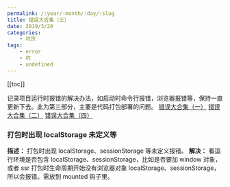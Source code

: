 ```yaml
---
permalink: /:year/:month/:day/:slug
title: 错误大合集（三）
date: 2019/3/20
categories:
    - 坑货
tags:
    - error
    - 坑
    - undefined
---
```


[[toc]]

记录项目运行时报错的解决办法，如启动时命令行报错，浏览器报错等，保持一直更新下去。此为第三部分，主要是代码打包部署的问题。
[错误大合集（一）](./错误大合集（一）.md)
[错误大合集（二）](./错误大合集（二）.md)
[错误大合集（四）](./错误大合集（四）.md)

### 打包时出现 localStorage 未定义等

**描述：** 打包时出现 localStorage、sessionStorage 等未定义报错。
**解决：** 看运行环境是否包含 localStorage、sessionStorage，比如是否要加 window 对象，或者 ssr 打包时生命周期开始没有浏览器对象 localStorage、sessionStorage，所以会报错。需放到 mounted 钩子里。
